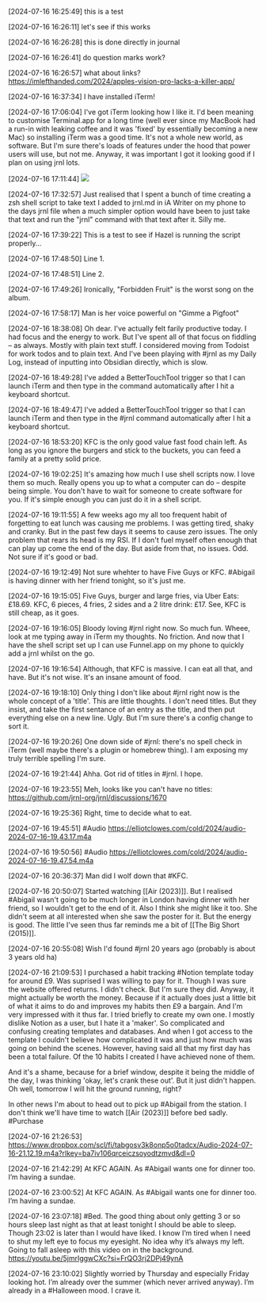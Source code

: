 [2024-07-16 16:25:49] this is a test

[2024-07-16 16:26:11] let's see if this works

[2024-07-16 16:26:28] this is done directly in journal

[2024-07-16 16:26:41] do question marks work?

[2024-07-16 16:26:57] what about links? https://imlefthanded.com/2024/apples-vision-pro-lacks-a-killer-app/

[2024-07-16 16:37:34] I have installed iTerm!

[2024-07-16 17:06:04] I've got iTerm looking how I like it.
I'd been meaning to customise Terminal.app for a long time (well ever since my MacBook had a run-in with leaking coffee and it was 'fixed' by essentially becoming a new Mac) so installing iTerm was a good time. It's not a whole new world, as software. But I'm sure there's loads of features under the hood that power users will use, but not me. Anyway, it was important I got it looking good if I plan on using jrnl lots.

[2024-07-16 17:11:44] ![](https://elliotclowes.com/cold/2024/iterm-cust.png)

[2024-07-16 17:32:57] Just realised that I spent a bunch of time creating a zsh shell script to take text I added to jrnl.md in iA Writer on my phone to the days jrnl file when a much simpler option would have been to just take that text and run the "jrnl" command with that text after it.
Silly me.

[2024-07-16 17:39:22] This is a test to see if Hazel is running the script properly...

[2024-07-16 17:48:50] Line 1.

[2024-07-16 17:48:51] Line 2.

[2024-07-16 17:49:26] Ironically, "Forbidden Fruit" is the worst song on the album.

[2024-07-16 17:58:17] Man is her voice powerful on "Gimme a Pigfoot"

[2024-07-16 18:38:08] Oh dear.
I've actually felt farily productive today. I had focus and the energy to work. But I've spent all of that focus on fiddling – as always. Mostly with plain text stuff. I considered moving from Todoist for work todos and to plain text. And I've been playing with #jrnl as my Daily Log, instead of inputting into Obsidian directly, which is slow.

[2024-07-16 18:49:28] I've added a BetterTouchTool trigger so that I can launch iTerm and then type in the  command automatically after I  hit a keyboard shortcut.

[2024-07-16 18:49:47] I've added a BetterTouchTool trigger so that I can launch iTerm and then type in the #jrnl command automatically after I  hit a keyboard shortcut.

[2024-07-16 18:53:20] KFC is the only good value fast food chain left. As long as you ignore the burgers and stick to the buckets, you can feed a family at a pretty solid price.

[2024-07-16 19:02:25] It's amazing how much I use shell scripts now.
I love them so much. Really opens you up to what a computer can do – despite being simple. You don't have to wait for someone to create software for you. If it's simple enough you can just do it in a shell script.

[2024-07-16 19:11:55] A few weeks ago my all too frequent habit of forgetting to eat lunch was causing me problems.
I was getting tired, shaky and cranky. But in the past few days it seems to cause zero issues. The only problem that rears its head is my RSI. If I don't fuel myself often enough that can play up come the end of the day. But aside from that, no issues. Odd. Not sure if it's good or bad.

[2024-07-16 19:12:49] Not sure whehter to have Five Guys or KFC.
#Abigail is having dinner with her friend tonight, so it's just me.

[2024-07-16 19:15:05] Five Guys, burger and large fries, via Uber Eats: £18.69.
KFC, 6 pieces, 4 fries, 2 sides and a 2 litre drink: £17. See, KFC is still cheap, as it goes.

[2024-07-16 19:16:05] Bloody loving #jrnl right now.
So much fun. Wheee, look at me typing away in iTerm my thoughts. No friction. And now that I have the shell script set up I can use Funnel.app on my phone to quickly add a jrnl whilst on the go.

[2024-07-16 19:16:54] Although, that KFC is massive.
I can eat all that, and have. But it's not wise. It's an insane amount of food.

[2024-07-16 19:18:10] Only thing I don't like about #jrnl right now is the whole concept of a 'title'.
This are little thoughts. I don't need titles. But they insist, and take the first sentance of an entry as the title, and then put everything else on a new line. Ugly. But I'm sure there's a config change to sort it.

[2024-07-16 19:20:26] One down side of #jrnl: there's no spell check in iTerm (well maybe there's a plugin or homebrew thing).
I am exposing my truly terrible spelling I'm sure.

[2024-07-16 19:21:44] Ahha.
Got rid of titles in #jrnl. I hope.

[2024-07-16 19:23:55] Meh, looks like you can't have no titles: https://github.com/jrnl-org/jrnl/discussions/1670

[2024-07-16 19:25:36] Right, time to decide what to eat.

[2024-07-16 19:45:51] #Audio https://elliotclowes.com/cold/2024/audio-2024-07-16-19.43.17.m4a

[2024-07-16 19:50:56] #Audio https://elliotclowes.com/cold/2024/audio-2024-07-16-19.47.54.m4a

[2024-07-16 20:36:37] Man did I wolf down that #KFC.

[2024-07-16 20:50:07] Started watching [[Air (2023)]].
But I realised #Abigail wasn't going to be much longer in London having dinner with her friend, so I wouldn't get to the end of it. Also I think she might like it too. She didn't seem at all interested when she saw the poster for it. But the energy is good. The little I've seen thus far reminds me a bit of [[The Big Short (2015)]].

[2024-07-16 20:55:08] Wish I'd found #jrnl 20 years ago (probably is about 3 years old ha)

[2024-07-16 21:09:53] I purchased a habit tracking #Notion template today for around £9. Was suprised I was willing to pay for it. Though I was sure the website offered returns. I didn't check. But I'm sure they did. Anyway, it might actually be worth the money. Because if it actually does just a little bit of what it aims to do and improves my habits then £9 a bargain. And I'm very impressed with it thus far. I tried briefly to create my own one. I mostly dislike Notion as a user, but I hate it a 'maker'. So complicated and confusing creating templates and databases. And when I got access to the template I couldn't believe how complicated it was and just how much was going on behind the scenes.
However, having said all that my first day has been a total failure. Of the 10 habits I created I have achieved none of them.

And it's a shame, because for a brief window, despite it being the middle of the day, I was thinking 'okay, let's crank these out'. But it just didn't happen. Oh well, tomorrow I will hit the ground running, right?

In other news I'm about to head out to pick up #Abigail from the station. I don't think we'll have time to watch [[Air (2023)]] before bed sadly. #Purchase

[2024-07-16 21:26:53] https://www.dropbox.com/scl/fi/tabgosv3k8onp5o0tadcx/Audio-2024-07-16-21.12.19.m4a?rlkey=ba7iv106qrceiczsoyodtzmvd&dl=0

[2024-07-16 21:42:29] At KFC AGAIN. As #Abigail wants one for dinner too. I’m having a sundae.

[2024-07-16 23:00:52] At KFC AGAIN. As #Abigail wants one for dinner too. I’m having a sundae.

[2024-07-16 23:07:18] #Bed. The good thing about only getting 3 or so hours sleep last night as that at least tonight I should be able to sleep. Though 23:02 is later than I would have liked. I know I’m tired when I need to shut my left eye to focus my eyesight. No idea why it’s always my left. Going to fall asleep with this video on in the background. https://youtu.be/5jmrIggwCXc?si=FrQO3rj2DPj49ynA

[2024-07-16 23:10:02] Slightly worried by Thursday and especially Friday looking hot. I’m already over the summer (which never arrived anyway). I’m already in a #Halloween mood. I crave it.
